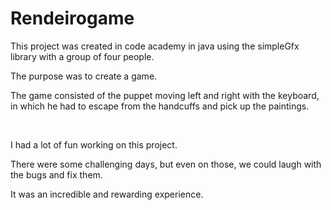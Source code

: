 # Rendeirogame

This project was created in code academy in java using the simpleGfx library with a group of four people.
<p> The purpose  was to create a game. </p>
<p> The game consisted of the puppet moving left and right with the keyboard, in which he had to escape from the handcuffs and pick up the paintings.</p> 
<br>
<p>I had a lot of fun working on this project. </p>
<p>There were some challenging days, but even on those, we could laugh with the bugs and fix them. </p>
<p>It was an incredible and rewarding experience. </p>

